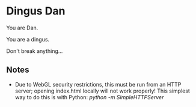 Dingus Dan
==========

You are Dan.

You are a dingus.

Don't break anything...

Notes
-----

* Due to WebGL security restrictions, this must be run from an HTTP server;
opening index.html locally will not work properly! This simplest way to do
this is with Python: _python -m SimpleHTTPServer_
